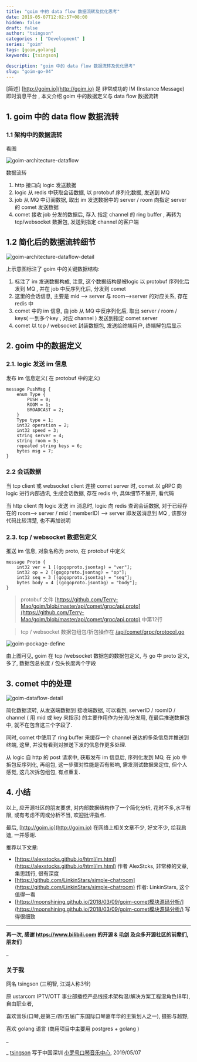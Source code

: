 ```yaml
---
title: "goim 中的 data flow 数据流转及优化思考"
date: 2019-05-07T12:02:57+08:00
hidden: false
draft: false
author: "tsingson"
categories : [ "Development" ]
series: "goim"
tags: [goim,golang]
keywords: [tsingson]

description: "goim 中的 data flow 数据流转及优化思考"
slug: "goim-go-04"
---
```


[简述]  [http://goim.io](http://goim.io) 是 非常成功的 IM (Instance Message) 即时消息平台 , 本文介绍 goim 中的数据定义与 data flow 数据流转
<!--more-->


## 1. goim 中的 data flow 数据流转
### 1.1 架构中的数据流转
看图

![goim-architecture-dataflow](/tech/assets/goim-architecture-dataflow.png)

数据流转
1. http 接口向 logic 发送数据
2. logic 从 redis 中获取会话数据, 以 protobuf 序列化数据, 发送到 MQ 
3. job 从 MQ 中订阅数据, 取出 im 发送数据中的 server / room 向指定 server 的 comet 发送数据
4. comet 接收 job 分发的数据后, 存入 指定 channel 的 ring buffer , 再转为 tcp/websocket 数据包, 发送到指定 channel 的客户端



## 1.2 简化后的数据流转细节

![goim-architecture-dataflow-detail](/tech/assets/goim-architecture-dataflow-detail.png)

上示意图标注了 goim 中的关键数据结构:
1. 标注了 im 发送数据构成, 注意, 这个数据结构是被logic 以 protobuf 序列化后发到 MQ , 并在 job 中反序列化后, 分发到 comet 
2. 这里的会话信息, 主要是 mid --> server 与 room-->server 的对应关系, 存在 redis 中
3. comet 中的 im 信息, 由 job 从 MQ 中反序列化后, 取出 server / room / keys( 一到多个key , 对应 channel ) 发送到指定 comet server 
4. comet 以 tcp / websocket 封装数据包, 发送给终端用户, 终端解包后显示



## 2. goim 中的数据定义
### 2.1. logic 发送 im 信息
发布 im 信息定义( 在 protobuf 中的定义)
```
message PushMsg {
    enum Type {
        PUSH = 0;
        ROOM = 1;
        BROADCAST = 2;
    }
    Type type = 1;
    int32 operation = 2;
    int32 speed = 3;
    string server = 4;
    string room = 5;
    repeated string keys = 6;
    bytes msg = 7;
}
```


###  2.2 会话数据

当 tcp client 或 websocket client 连接 comet server 时, comet 以 gRPC 向 logic 进行内部通讯, 生成会话数据, 存在 redis 中, 具体细节不展开, 看代码

当 http client 向 logic 发送 im 消息时, logic 向 redis 查询会话数据, 对于已经存在的 room--> server / mid ( memberID) --> server 即发送消息到 MQ , 该部分代码比较清楚, 也不再加说明


### 2.3.  tcp / websocket 数据包定义

推送 im 信息,  对象名称为 proto,  在 protobuf 中定义
```
message Proto {
    int32 ver = 1 [(gogoproto.jsontag) = "ver"];
    int32 op = 2 [(gogoproto.jsontag) = "op"];
    int32 seq = 3 [(gogoproto.jsontag) = "seq"];
    bytes body = 4 [(gogoproto.jsontag) = "body"];
}
```
> protobuf 文件 [https://github.com/Terry-Mao/goim/blob/master/api/comet/grpc/api.proto](https://github.com/Terry-Mao/goim/blob/master/api/comet/grpc/api.proto) 中第12行


> tcp / websocket 数据包组包/折包操作在 [/api/comet/grpc/protocol.go](https://github.com/Terry-Mao/goim/blob/master/api/comet/grpc/protocol.go)  

![goim-pockage-define](/tech/assets/goim-pockage-define-7216912.png)

由上图可见,  goim 在 tcp /websocket 数据包的数据包定义, 与 go 中 proto 定义, 多了, 数据包总长度 / 包头长度两个字段


## 3. comet 中的处理

![goim-dataflow-detail](/tech/assets/goim-dataflow-detail.png)

简化数据流转, 从发送端数据到 接收端数据, 可以看到,  serverID / roomID / channel ( 用 mid 或 key 来指示) 的主要作用作为分流/分发用, 在最后推送数据包中, 就不在包含这三个字段了.

同时,  comet 中使用了 ring buffer 来缓存一个 channel 送达的多条信息并推送到终端, 这里, 并没有看到对推送下发的信息作更多处理. 

从 logic 自 http 的 post 请求中, 获取发布 im 信息后, 序列化发到 MQ, 在 job 中拆包反序列化, 再组包, 这一步骤对性能是否有影响, 需发测试数据来定位, 但个人感觉, 这几次拆包组包, 有点重复.



## 4. 小结
以上, 应开源社区的朋友要求, 对内部数据结构作了一个简化分析, 花时不多,水平有限,  或有考虑不周或分析不当, 欢迎批评指点.

最后,  [http://goim.io](http://goim.io)  在网络上相关文章不少, 好文不少, 给我启迪, 一并感谢.


推荐以下文章:

* [https://alexstocks.github.io/html/im.html](https://alexstocks.github.io/html/im.html) 作者 AlexStcks, 非常棒的文章, 集思践行, 很有深度
* [https://github.com/LinkinStars/simple-chatroom](https://github.com/LinkinStars/simple-chatroom) 作者:  LinkinStars, 这个值得一看
* [https://moonshining.github.io/2018/03/09/goim-comet模块源码分析/](https://moonshining.github.io/2018/03/09/goim-comet模块源码分析/)  写得很细致

-------

**再一次, 感谢 https://www.bilibili.com 的开源 &  [毛剑](https://github.com/Terry-Mao/)  及众多开源社区的前辈们,朋友们**

_

### 关于我

网名 tsingson (三明智, 江湖人称3爷)

原 ustarcom IPTV/OTT 事业部播控产品线技术架构湿/解决方案工程湿角色(8年), 自由职业者,

喜欢音乐(口琴,是第三/四/五届广东国际口琴嘉年华的主策划人之一), 摄影与越野, 

喜欢 golang 语言 (商用项目中主要用 postgres + golang )  


_

_
 [tsingson](https://github.com/tsingson) 写于中国深圳 [小罗号口琴音乐中心](https://tsingson.github.io/music/about-studio/),   2019/05/07

